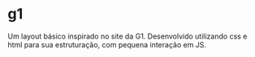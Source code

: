 # g1
Um layout básico inspirado no site da G1.
Desenvolvido utilizando css e html para sua estruturação, com pequena interação em JS.
